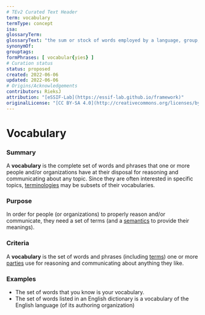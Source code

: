 ```yaml
---
# TEv2 Curated Text Header
term: vocabulary
termType: concept
isa:
glossaryTerm:
glossaryText: "the sum or stock of words employed by a language, group, individual, or work or in a field of knowledge."
synonymOf:
grouptags:
formPhrases: [ vocabular{yies} ]
# Curation status
status: proposed
created: 2022-06-06
updated: 2022-06-06
# Origins/Acknowledgements
contributors: RieksJ
attribution: "[eSSIF-Lab](https://essif-lab.github.io/framework)"
originalLicense: "[CC BY-SA 4.0](http://creativecommons.org/licenses/by-sa/4.0/?ref=chooser-v1)"
---
```


# Vocabulary

### Summary
A **vocabulary** is the complete set of words and phrases that one or more people and/or organizations have at their disposal for reasoning and communicating about any topic. Since they are often interested in specific topics, [terminologies](@) may be subsets of their vocabularies.

### Purpose
In order for people (or organizations) to properly reason and/or communicate, they need a set of terms (and a [semantics](@) to provide their meanings).

### Criteria
A **vocabulary** is the set of words and phrases (including [terms](@)) one or more [parties](@) use for reasoning and communicating about anything they like.

### Examples

- The set of words that you know is your vocabulary.
- The set of words listed in an English dictionary is a vocabulary of the English language (of its authoring organization)